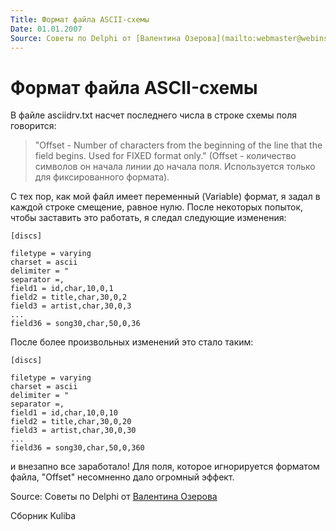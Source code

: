 ```yaml
---
Title: Формат файла ASCII-схемы
Date: 01.01.2007
Source: Советы по Delphi от [Валентина Озерова](mailto:webmaster@webinspector.com)
---
```



Формат файла ASCII-схемы
========================

В файле asciidrv.txt насчет последнего числа в строке схемы поля говорится:

> "Offset - Number of characters from the beginning of the line that
> the field begins. Used for FIXED format only."
> (Offset - количество символов он начала линии до начала поля.
> Используется только для фиксированного формата).

С тех пор, как мой файл имеет переменный (Variable) формат, я задал в
каждой строке смещение, равное нулю. После некоторых попыток, чтобы
заставить это работать, я следал следующие изменения:

    [discs]
    
    filetype = varying
    charset = ascii
    delimiter = "
    separator =,
    field1 = id,char,10,0,1
    field2 = title,char,30,0,2
    field3 = artist,char,30,0,3
    ...
    field36 = song30,char,50,0,36

После более произвольных изменений это стало таким:

    [discs]
    
    filetype = varying
    charset = ascii
    delimiter = "
    separator =,
    field1 = id,char,10,0,10
    field2 = title,char,30,0,20
    field3 = artist,char,30,0,30
    ...
    field36 = song30,char,50,0,360

и внезапно все заработало! Для поля, которое игнорируется форматом
файла, "Offset" несомненно дало огромный эффект.

Source: Советы по Delphi от [Валентина Озерова](mailto:webmaster@webinspector.com)

Сборник Kuliba
